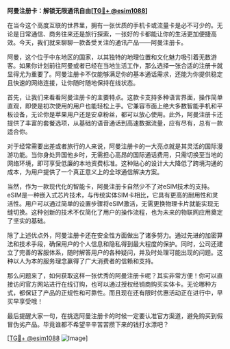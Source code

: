 **阿曼注册卡：解锁无限通讯自由[[TG💪+ @esim1088](https://t.me/s/esim1088)]**

在当今这个高度互联的世界里，拥有一张优质的手机卡或流量卡是必不可少的。无论是日常通信、商务往来还是旅行探索，一张好的卡都能让你的生活更加便捷高效。今天，我们就来聊聊一款备受关注的通讯产品——阿曼注册卡。

阿曼，这个位于中东地区的国家，以其独特的地理位置和文化魅力吸引着无数游客。如果你计划前往阿曼或者已经在当地生活工作，那么选择一张合适的注册卡就显得尤为重要了。阿曼注册卡不仅能够满足你的基本通话需求，还能为你提供稳定且快速的网络连接，让你随时随地保持在线状态。

首先，让我们来看看阿曼注册卡的主要特点。这款卡支持多种语言界面，操作简单直观，即使是初次使用的用户也能轻松上手。它兼容市面上绝大多数智能手机和平板设备，无论你是苹果用户还是安卓粉丝，都可以放心使用。此外，阿曼注册卡还提供了丰富的套餐选项，从基础的语音通话到高速数据流量，应有尽有，总有一款适合你。

对于经常需要出差或者旅行的人来说，阿曼注册卡的一大亮点就是其灵活的国际漫游功能。当你身处异国他乡时，无需担心高昂的国际通话费用，只需切换至当地的网络环境，即可享受低廉的本地资费标准。这种贴心的设计大大降低了跨境沟通的成本，为用户提供了一个真正意义上的全球通信解决方案。

当然，作为一款现代化的智能卡，阿曼注册卡自然少不了对eSIM技术的支持。eSIM是一种嵌入式芯片技术，与传统实体SIM卡相比，它具有更高的耐用性和灵活性。用户可以通过简单的设置步骤将eSIM激活，无需更换物理卡片就能实现无缝切换。这种创新的技术不仅简化了用户的操作流程，也为未来的物联网应用奠定了坚实的基础。

除了上述优点外，阿曼注册卡还在安全性方面做出了诸多努力。通过先进的加密算法和技术手段，确保用户的个人信息和隐私得到最大程度的保护。同时，公司还建立了完善的客服体系，随时解答用户的各种疑问，并及时处理可能出现的问题。这种以人为本的服务理念赢得了广大消费者的信赖和支持。

那么问题来了，如何获取这样一张优秀的阿曼注册卡呢？其实非常方便！你可以直接访问官方网站进行在线订购，也可以通过授权经销商购买实体卡。无论哪种方式，都保证了产品的正规性和可靠性。而且现在还有限时优惠活动正在进行中，早买早享受哦！

最后提醒大家一句，在挑选阿曼注册卡的时候一定要认准官方渠道，避免购买到假冒伪劣产品。毕竟谁都不希望辛辛苦苦攒下来的钱打水漂吧？

[[TG💪+ @esim1088](https://t.me/s/esim1088) ![Image](https://i.postimg.cc/4NQfJmqS/Snipaste-2025-05-13-00-14-12.png)]